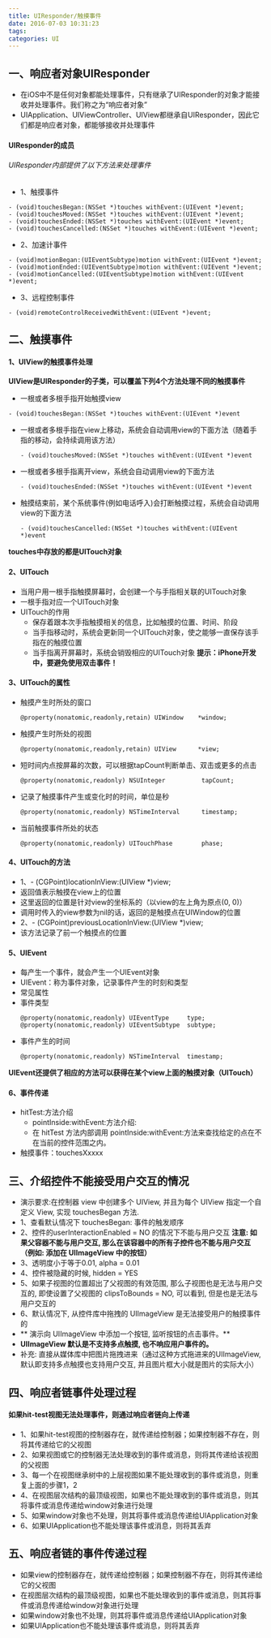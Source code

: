 ```yaml
---
title: UIResponder/触摸事件
date: 2016-07-03 10:31:23
tags:
categories: UI
---
```


## 一、响应者对象UIResponder
* 在iOS中不是任何对象都能处理事件，只有继承了UIResponder的对象才能接收并处理事件。我们称之为“响应者对象”
* UIApplication、UIViewController、UIView都继承自UIResponder，因此它们都是响应者对象，都能够接收并处理事件

#### UIResponder的成员
###### UIResponder内部提供了以下方法来处理事件
* 1、触摸事件

```objc
- (void)touchesBegan:(NSSet *)touches withEvent:(UIEvent *)event;
- (void)touchesMoved:(NSSet *)touches withEvent:(UIEvent *)event;
- (void)touchesEnded:(NSSet *)touches withEvent:(UIEvent *)event;
- (void)touchesCancelled:(NSSet *)touches withEvent:(UIEvent *)event;
```
* 2、加速计事件

```objc
- (void)motionBegan:(UIEventSubtype)motion withEvent:(UIEvent *)event;
- (void)motionEnded:(UIEventSubtype)motion withEvent:(UIEvent *)event;
- (void)motionCancelled:(UIEventSubtype)motion withEvent:(UIEvent *)event;
```

* 3、远程控制事件

```objc
- (void)remoteControlReceivedWithEvent:(UIEvent *)event;
```
	
## 二、触摸事件	
#### 1、UIView的触摸事件处理
**UIView是UIResponder的子类，可以覆盖下列4个方法处理不同的触摸事件**
* 一根或者多根手指开始触摸view
```objc
- (void)touchesBegan:(NSSet *)touches withEvent:(UIEvent *)event
```
		
* 一根或者多根手指在view上移动，系统会自动调用view的下面方法（随着手指的移动，会持续调用该方法）
	```objc
	- (void)touchesMoved:(NSSet *)touches withEvent:(UIEvent *)event
	```
* 一根或者多根手指离开view，系统会自动调用view的下面方法
	```objc
	- (void)touchesEnded:(NSSet *)touches withEvent:(UIEvent *)event
	```
* 触摸结束前，某个系统事件(例如电话呼入)会打断触摸过程，系统会自动调用view的下面方法
	```objc
	- (void)touchesCancelled:(NSSet *)touches withEvent:(UIEvent *)event
	```
**touches中存放的都是UITouch对象**

#### 2、UITouch
* 当用户用一根手指触摸屏幕时，会创建一个与手指相关联的UITouch对象
* 一根手指对应一个UITouch对象
* UITouch的作用
	* 保存着跟本次手指触摸相关的信息，比如触摸的位置、时间、阶段
	* 当手指移动时，系统会更新同一个UITouch对象，使之能够一直保存该手指在的触摸位置
	* 当手指离开屏幕时，系统会销毁相应的UITouch对象
**提示：iPhone开发中，要避免使用双击事件！**	

#### 3、UITouch的属性
* 触摸产生时所处的窗口
	```objc
	@property(nonatomic,readonly,retain) UIWindow    *window;
	```
* 触摸产生时所处的视图
	```objc
	@property(nonatomic,readonly,retain) UIView      *view;
	```
* 短时间内点按屏幕的次数，可以根据tapCount判断单击、双击或更多的点击
	```objc
	@property(nonatomic,readonly) NSUInteger          tapCount;
	```
* 记录了触摸事件产生或变化时的时间，单位是秒

	```objc
	@property(nonatomic,readonly) NSTimeInterval      timestamp;
	```
* 当前触摸事件所处的状态
	```objc
	@property(nonatomic,readonly) UITouchPhase        phase;
	```	
#### 4、UITouch的方法
* 1、- (CGPoint)locationInView:(UIView *)view;
* 返回值表示触摸在view上的位置
* 这里返回的位置是针对view的坐标系的（以view的左上角为原点(0, 0)）
* 调用时传入的view参数为nil的话，返回的是触摸点在UIWindow的位置
* 2、- (CGPoint)previousLocationInView:(UIView *)view;
* 该方法记录了前一个触摸点的位置

#### 5、UIEvent
* 每产生一个事件，就会产生一个UIEvent对象
* UIEvent：称为事件对象，记录事件产生的时刻和类型
* 常见属性
* 事件类型
	```objc
	@property(nonatomic,readonly) UIEventType     type;
	@property(nonatomic,readonly) UIEventSubtype  subtype;
	```
* 事件产生的时间
	```objc
	@property(nonatomic,readonly) NSTimeInterval  timestamp;
	```
**UIEvent还提供了相应的方法可以获得在某个view上面的触摸对象（UITouch）**
#### 6、事件传递
* hitTest:方法介绍
	* pointInside:withEvent:方法介绍:
	* 在 hitTest 方法内部调用 pointInside:withEvent:方法来查找给定的点在不在当前的控件范围之内。
* 触摸事件：touchesXxxxx

## 三、介绍控件不能接受用户交互的情况
* 演示要求:在控制器 view 中创建多个 UIView, 并且为每个 UIView 指定一个自定义 View, 实现 touchesBegan 方法.
* 1、查看默认情况下 touchesBegan: 事件的触发顺序
* 2、控件的userInteractionEnabled = NO 的情况下不能与用户交互 **注意: 如果父容器不能与用户交互, 那么在该容器中的所有子控件也不能与用户交互（例如: 添加在 UIImageView 中的按钮）**
* 3、透明度小于等于0.01, alpha = 0.01
* 4、控件被隐藏的时候, hidden = YES
* 5、如果子视图的位置超出了父视图的有效范围, 那么子视图也是无法与用户交互的, 即使设置了父视图的 clipsToBounds = NO, 可以看到, 但是也是无法与用户交互的
* 6、默认情况下, 从控件库中拖拽的 UIImageView 是无法接受用户的触摸事件的
* ** 演示向 UIImageView 中添加一个按钮, 监听按钮的点击事件。**
* **UIImageView 默认是不支持多点触摸, 也不响应用户事件的。**
* 补充: 直接从媒体库中把图片拖拽进来（通过这种方式拖进来的UIImageView, 默认即支持多点触摸也支持用户交互, 并且图片框大小就是图片的实际大小）

## 四、响应者链事件处理过程
#### 如果hit-test视图无法处理事件，则通过响应者链向上传递
* 1、如果hit-test视图的控制器存在，就传递给控制器；如果控制器不存在，则将其传递给它的父视图
* 2、如果视图或它的控制器无法处理收到的事件或消息，则将其传递给该视图的父视图
* 3、每一个在视图继承树中的上层视图如果不能处理收到的事件或消息，则重复上面的步骤1，2
* 4、在视图层次结构的最顶级视图，如果也不能处理收到的事件或消息，则其将事件或消息传递给window对象进行处理
* 5、如果window对象也不处理，则其将事件或消息传递给UIApplication对象
* 6、如果UIApplication也不能处理该事件或消息，则将其丢弃

## 五、响应者链的事件传递过程
* 如果view的控制器存在，就传递给控制器；如果控制器不存在，则将其传递给它的父视图
* 在视图层次结构的最顶级视图，如果也不能处理收到的事件或消息，则其将事件或消息传递给window对象进行处理
* 如果window对象也不处理，则其将事件或消息传递给UIApplication对象
* 如果UIApplication也不能处理该事件或消息，则将其丢弃